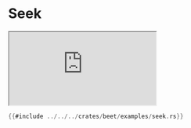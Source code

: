 # Seek

<iframe src="https://storage.googleapis.com/beet-examples/seek/index.html"></iframe>

```rust
{{#include ../../../crates/beet/examples/seek.rs}}
```
